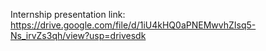 Internship presentation link: https://drive.google.com/file/d/1iU4kHQ0aPNEMwvhZIsq5-Ns_irvZs3qh/view?usp=drivesdk
